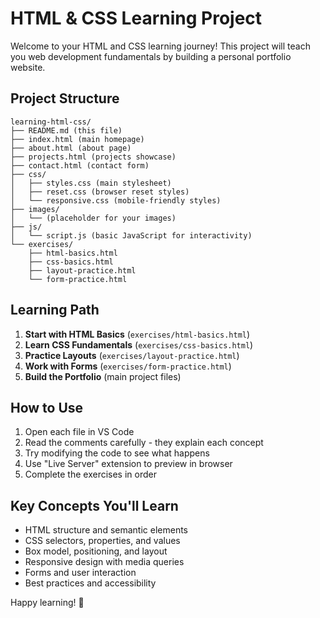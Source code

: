 # HTML & CSS Learning Project

Welcome to your HTML and CSS learning journey! This project will teach you web development fundamentals by building a personal portfolio website.

## Project Structure

```
learning-html-css/
├── README.md (this file)
├── index.html (main homepage)
├── about.html (about page)
├── projects.html (projects showcase)
├── contact.html (contact form)
├── css/
│   ├── styles.css (main stylesheet)
│   ├── reset.css (browser reset styles)
│   └── responsive.css (mobile-friendly styles)
├── images/
│   └── (placeholder for your images)
├── js/
│   └── script.js (basic JavaScript for interactivity)
└── exercises/
    ├── html-basics.html
    ├── css-basics.html
    ├── layout-practice.html
    └── form-practice.html
```

## Learning Path

1. **Start with HTML Basics** (`exercises/html-basics.html`)
2. **Learn CSS Fundamentals** (`exercises/css-basics.html`)
3. **Practice Layouts** (`exercises/layout-practice.html`)
4. **Work with Forms** (`exercises/form-practice.html`)
5. **Build the Portfolio** (main project files)

## How to Use

1. Open each file in VS Code
2. Read the comments carefully - they explain each concept
3. Try modifying the code to see what happens
4. Use "Live Server" extension to preview in browser
5. Complete the exercises in order

## Key Concepts You'll Learn

- HTML structure and semantic elements
- CSS selectors, properties, and values
- Box model, positioning, and layout
- Responsive design with media queries
- Forms and user interaction
- Best practices and accessibility

Happy learning! 🚀
